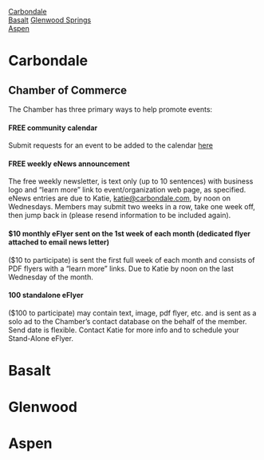 [Carbondale](#Carbondale)  
[Basalt](#Basalt)
[Glenwood Springs](#Glenwood)  
[Aspen](#Aspen) 

# Carbondale

## Chamber of Commerce
The Chamber has three primary ways to help promote events:
#### FREE community calendar
Submit requests for an event to be added to the calendar [here](http://carbondalechamber.chambermaster.com/events/public-submission)
#### FREE weekly eNews announcement
The free weekly newsletter, is text only (up to 10 sentences) with business logo and “learn more” link to event/organization web page, as specified. eNews entries are due to Katie, katie@carbondale.com, by noon on Wednesdays. Members may submit two weeks in a row, take one week off, then jump back in (please resend information to be included again).

#### $10 monthly eFlyer sent on the 1st week of each month (dedicated flyer attached to email news letter)
($10 to participate) is sent the first full week of each month and consists of PDF flyers with a “learn more” links. Due to Katie by noon on the last Wednesday of the month.

#### 100 standalone eFlyer
($100 to participate) may contain text, image, pdf flyer, etc. and is sent as a solo ad to the Chamber’s contact database on the behalf of the member. Send date is flexible. Contact Katie for more info and to schedule your Stand-Alone eFlyer.

# Basalt

# Glenwood

# Aspen
